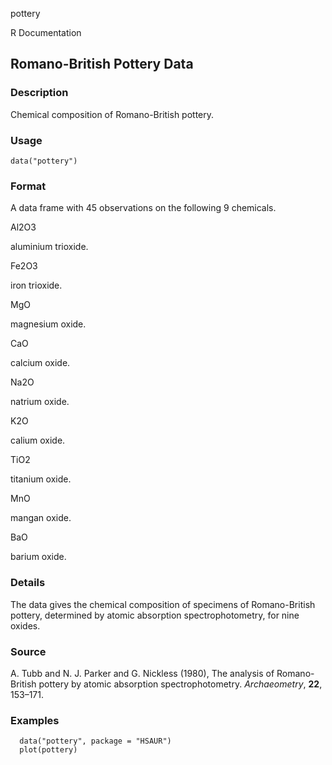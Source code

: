 pottery

R Documentation

##  Romano-British Pottery Data

### Description

Chemical composition of Romano-British pottery.

### Usage

    data("pottery")

### Format

A data frame with 45 observations on the following 9 chemicals.

Al2O3

aluminium trioxide.

Fe2O3

iron trioxide.

MgO

magnesium oxide.

CaO

calcium oxide.

Na2O

natrium oxide.

K2O

calium oxide.

TiO2

titanium oxide.

MnO

mangan oxide.

BaO

barium oxide.

### Details

The data gives the chemical composition of specimens of Romano-British
pottery, determined by atomic absorption spectrophotometry, for nine oxides.

### Source

A. Tubb and N. J. Parker and G. Nickless (1980), The analysis of Romano-
British pottery by atomic absorption spectrophotometry. _Archaeometry_,
**22**, 153–171.

### Examples

    
    
      data("pottery", package = "HSAUR")
      plot(pottery)
    

